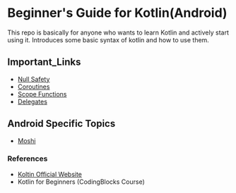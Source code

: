 # Beginner's Guide for Kotlin(Android)
This repo is basically for anyone who wants to learn Kotlin and actively start using it. Introduces some basic syntax of kotlin and how to use them.

## Important_Links
- [Null Safety](https://kotlinlang.org/docs/reference/null-safety.html)
- [Coroutines](https://blog.mindorks.com/mastering-kotlin-coroutines-in-android-step-by-step-guide)
- [Scope Functions](https://kotlinlang.org/docs/scope-functions.html)
- [Delegates](https://kotlinlang.org/docs/delegation.html)

## Android Specific Topics
- [Moshi](https://blog.mindorks.com/moshi-json-library-for-android)


### References
- [Koltin Official Website](https://kotlinlang.org/docs/reference/)   
- Kotlin for Beginners (CodingBlocks Course)
